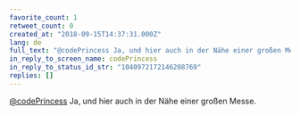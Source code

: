 ```yaml
---
favorite_count: 1
retweet_count: 0
created_at: "2018-09-15T14:37:31.000Z"
lang: de
full_text: "@codePrincess Ja, und hier auch in der Nähe einer großen Messe."
in_reply_to_screen_name: codePrincess
in_reply_to_status_id_str: "1040972172146208769"
replies: []
---
```


[@codePrincess](https://twitter.com/codePrincess) Ja, und hier auch in der Nähe
einer großen Messe.
